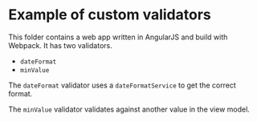 # Example of custom validators
This folder contains a web app written in AngularJS and build with Webpack.
It has two validators.

* `dateFormat`
* `minValue`

The `dateFormat` validator uses a `dateFormatService` to get the correct format.

The `minValue` validator validates against another value in the view model.
